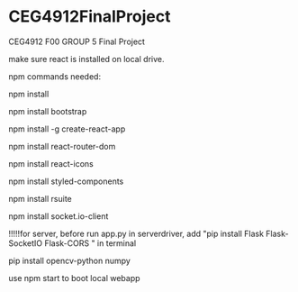 # CEG4912FinalProject
CEG4912 F00 GROUP 5 Final Project

make sure react is installed on local drive.

npm commands needed:

npm install

npm install bootstrap

npm install -g create-react-app

npm install react-router-dom

npm install react-icons

npm install styled-components

npm install rsuite

npm install socket.io-client

!!!!!for server, before run app.py in serverdriver, add "pip install Flask Flask-SocketIO Flask-CORS
" in terminal

pip install opencv-python numpy

use npm start to boot local webapp


